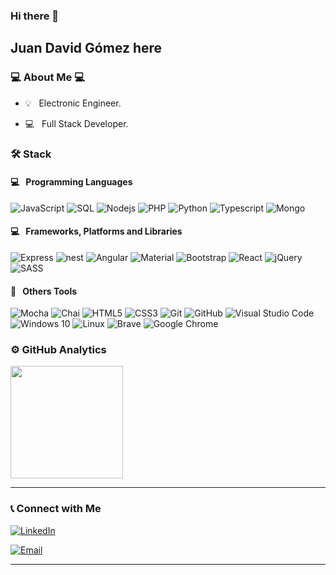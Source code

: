 ### Hi there 👋<h2> Juan David Gómez here</h2>

<h3>💻 About Me 💻</h3>


- 💡  &nbsp; Electronic Engineer.

- 💻 &nbsp; Full Stack Developer.


<h3>🛠 Stack</h3>
<h4>💻 &nbsp; Programming Languages</h4>

 ![JavaScript](https://img.shields.io/badge/javascript-%23323330.svg?style=for-the-badge&logo=javascript&logoColor=%23F7DF1E)
 ![SQL](https://img.shields.io/badge/SQL-00000F?style=for-the-badge&logo=mysql&logoColor=white) 
 ![Nodejs](https://img.shields.io/badge/Node.js-43853D?style=for-the-badge&logo=node.js&logoColor=white)
 ![PHP](https://img.shields.io/badge/PHP-777BB4?style=for-the-badge&logo=php&logoColor=white)
 ![Python](https://img.shields.io/badge/Python-3776AB?style=for-the-badge&logo=python&logoColor=white)
 ![Typescript](https://img.shields.io/badge/TypeScript-007ACC?style=for-the-badge&logo=typescript&logoColor=white)
 ![Mongo](https://img.shields.io/badge/MongoDB-4EA94B?style=for-the-badge&logo=mongodb&logoColor=white)

 <h4>💻 &nbsp; Frameworks, Platforms and Libraries</h4> 
 
  ![Express](https://img.shields.io/badge/Express.js-404D59?style=for-the-badge)
  ![nest](https://img.shields.io/badge/Nest.js-CC2927?style=for-the-badge&logo=nestjs&logoColor=white)
  ![Angular](https://img.shields.io/badge/Angular-DD0031?style=for-the-badge&logo=angular&logoColor=white)
  ![Material](https://img.shields.io/badge/Material--UI-0081CB?style=for-the-badge&logo=material-ui&logoColor=white)
  ![Bootstrap](https://img.shields.io/badge/bootstrap-%23563D7C.svg?style=for-the-badge&logo=bootstrap&logoColor=white)
  ![React](https://img.shields.io/badge/react-%2320232a.svg?style=for-the-badge&logo=react&logoColor=%2361DAFB)
  ![jQuery](https://img.shields.io/badge/jquery-%230769AD.svg?style=for-the-badge&logo=jquery&logoColor=white)
  ![SASS](https://img.shields.io/badge/SASS-hotpink.svg?style=for-the-badge&logo=SASS&logoColor=white)


<h4>🔧 &nbsp; Others Tools</h4> 

![Mocha](https://img.shields.io/badge/mocha.js-323330?style=for-the-badge&logo=mocha&logoColor=Brown)
![Chai](https://img.shields.io/badge/chai.js-323330?style=for-the-badge&logo=chai&logoColor=red)
![HTML5](https://img.shields.io/badge/html5-%23E34F26.svg?style=for-the-badge&logo=html5&logoColor=white)
![CSS3](https://img.shields.io/badge/css3-%231572B6.svg?style=for-the-badge&logo=css3&logoColor=white)
![Git](https://img.shields.io/badge/git-%23F05033.svg?style=for-the-badge&logo=git&logoColor=white)
![GitHub](https://img.shields.io/badge/github-%23121011.svg?style=for-the-badge&logo=github&logoColor=white)
![Visual Studio Code](https://img.shields.io/badge/VisualStudioCode-0078d7.svg?style=for-the-badge&logo=visual-studio-code&logoColor=white)
![Windows 10](https://img.shields.io/badge/Windows-0078D6?style=for-the-badge&logo=windows&logoColor=white)
![Linux](https://img.shields.io/badge/Linux-FCC624?style=for-the-badge&logo=linux&logoColor=black)
![Brave](https://img.shields.io/badge/Brave-FB542B?style=for-the-badge&logo=Brave&logoColor=white)
![Google Chrome](https://img.shields.io/badge/Google%20Chrome-4285F4?style=for-the-badge&logo=GoogleChrome&logoColor=white)



<h3> ⚙️  GitHub Analytics </h3>


<a href="https://github.com/JuandGomezS">
  <img height="180em" src="https://github-readme-stats.vercel.app/api?username=JuandGomezS&theme=buefy&show_icons=true" />
</a>

<hr>

<h3> 📞  Connect with Me </h3>

<p align="center">



<a href="https://www.linkedin.com/in/juandgomezs/"><img alt="LinkedIn" src="https://img.shields.io/badge/LinkedIn-Juan%20Gomez-blue?style=flat-square&logo=linkedin"></a>

<a href="mailto:juandgomez13@gmail.com"><img alt="Email" src="https://img.shields.io/badge/Email-juandgomez13@gmail.com-blue?style=flat-square&logo=gmail"></a>

</p>





<hr>
